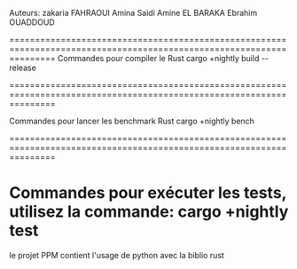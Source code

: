 Auteurs:
zakaria FAHRAOUI 
Amina Saidi
Amine EL BARAKA 
Ebrahim OUADDOUD

=====================================================================================================================
Commandes pour compiler le Rust
cargo +nightly build --release

=====================================================================================================================

Commandes pour lancer les benchmark Rust
cargo +nightly bench

=====================================================================================================================

Commandes pour exécuter les tests, utilisez la commande:
cargo +nightly test
=====================================================================================================================
le projet PPM contient l'usage de python avec la biblio rust

